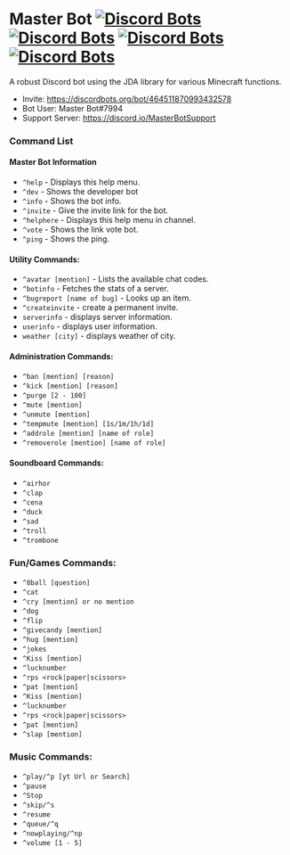 # Master Bot [![Discord Bots](https://discordbots.org/api/widget/status/464511870993432578.svg)](https://discordbots.org/bot/464511870993432578) [![Discord Bots](https://discordbots.org/api/widget/servers/464511870993432578.svg)](https://discordbots.org/bot/464511870993432578) [![Discord Bots](https://discordbots.org/api/widget/upvotes/464511870993432578.svg)](https://discordbots.org/bot/464511870993432578) [![Discord Bots](https://discordbots.org/api/widget/owner/464511870993432578.svg)](https://discordbots.org/bot/464511870993432578)
A robust Discord bot using the JDA library for various Minecraft functions.
- Invite: https://discordbots.org/bot/464511870993432578
- Bot User: Master Bot#7994
- Support Server: https://discord.io/MasterBotSupport

### Command List
#### Master Bot Information
- `^help` - Displays this help menu.
- `^dev` - Shows the developer bot
- `^info` - Shows the bot info.
- `^invite` - Give the invite link for the bot.
- `^helphere` - Displays this help menu in channel.
- `^vote` - Shows the link vote bot.
- `^ping` - Shows the ping.

#### Utility Commands:
- `^avatar [mention]` - Lists the available chat codes.
- `^botinfo` - Fetches the stats of a server.
- `^bugreport [name of bug]` - Looks up an item.
- `^createinvite` - create a permanent invite.
- `serverinfo` - displays server information.
- `userinfo` - displays user information.
- `weather [city]` - displays weather of city.

#### Administration Commands:
- `^ban [mention] [reason]`
- `^kick [mention] [reason]`
- `^purge [2 - 100]`
- `^mute [mention]`
- `^unmute [mention]`
- `^tempmute [mention] [1s/1m/1h/1d]`
- `^addrole [mention] [name of role]`
- `^removerole [mention] [name of role]`

#### Soundboard Commands:
- `^airhor`
- `^clap`
- `^cena`
- `^duck`
- `^sad`
- `^troll`
- `^trombone`

### Fun/Games Commands:
- `^8ball [question]`
- `^cat`
- `^cry [mention] or no mention`
- `^dog`
- `^flip`
- `^givecandy [mention]`
- `^hug [mention]`
- `^jokes`
- `^Kiss [mention]`
- `^lucknumber`
- `^rps <rock|paper|scissors>`
- `^pat [mention]`
- `^Kiss [mention]`
- `^lucknumber`
- `^rps <rock|paper|scissors>`
- `^pat [mention]`
- `^slap [mention]`

### Music Commands:
- `^play/^p [yt Url or Search]`
- `^pause`
- `^Stop`
- `^skip/^s`
- `^resume`
- `^queue/^q`
- `^nowplaying/^np`
- `^volume [1 - 5]`
